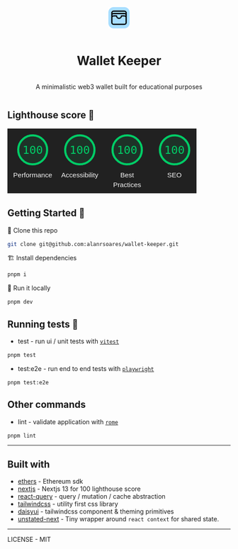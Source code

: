 <div style="display: grid; place-items: center;">

[![logo](public/favicon.png)](https://github.com/alanrsoares/wallet-keeper)

# Wallet Keeper

A minimalistic web3 wallet built for educational purposes

</div>

## Lighthouse score 🤩


[![lightouse-score](/lighthouse/full-100-score.png)](/lighthouse/walletkeeper-lighthouse-report.pdf)

## Getting Started  :rocket:

📇 Clone this repo

```bash
git clone git@github.com:alanrsoares/wallet-keeper.git
```

🏗️ Install dependencies

```bash 
pnpm i
```

🔨 Run it locally

```bash
pnpm dev
```

## Running tests 🧪

- test - run ui / unit tests with [`vitest`](https://vitest.dev/)
```bash
pnpm test
```

- test:e2e - run end to end tests with [`playwright`](https://playwright.dev/)
```bash
pnpm test:e2e
```

## Other commands

- lint - validate application with [`rome`](https://rome.tools)

```bash
pnpm lint
```

-------

## Built with

- [ethers](https://ethers.io) - Ethereum sdk
- [nextjs](https://nextjs.org) - Nextjs 13 for 100 lighthouse score
- [react-query](https://tanstack.com/query) - query / mutation / cache abstraction
- [tailwindcss](https://tailwindcss.com) - utility first css library
- [daisyui](https://daisyui.com/) - tailwindcss component & theming primitives
- [unstated-next](https://github.com/jamiebuilds/unstated-next) - Tiny wrapper around `react context` for shared state.

---

LICENSE - MIT

